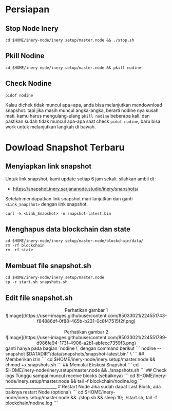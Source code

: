 # Persiapan
## Stop Node Inery
```
cd $HOME/inery-node/inery.setup/master.node && ./stop.sh
```
## Pkill Nodine
```
cd $HOME/inery-node/inery.setup/master.node && pkill nodine
```
## Check Nodine
```
pidof nodine
```
Kalau dichek tidak muncul apa=apa, anda bisa melanjutkan mendownload snapshot. tapi jika masih muncul angka-angka, berarti nodine nya susah mati. kamu harus mengulang-ulang `pkill nodine` beberapa kali. dan pastikan sudah tidak muncul apa-apa saat check `pidof nodine`, baru bisa work untuk melanjutkan langkah di bawah.

# Dowload Snapshot Terbaru
## Menyiapkan link snapshot
Untuk link snapshot, kami update setiap 6 jam sekali. silahkan ambil di :
- https://snapshot.inery.sarjananode.studio/inery/snapshots/

Setelah mendapatkan link snapshot mari lanjutkan dan ganti `<Link_Snapshot>` dengan link snapshot.
```
curl -k <Link_Snapshot> -o snapshot-latest.bin
```
## Menghapus data blockchain dan state
```
cd $HOME/inery-node/inery.setup/master.node/blockchain/data/
rm -rf blockchain
rm -rf state
```
## Membuat file snapshot.sh
```
cd $HOME/inery-node/inery.setup/master.node
cp -r start.sh snapshots.sh
```
## Edit file snapshot.sh
<center>Perhatikan gambar 1<br/>
![image](https://user-images.githubusercontent.com/85033021/224551743-f84886df-0f88-465b-b231-0c8f47515f2f.png)<br/><br/>
Perhatikan gambar 2<br/>
![image](https://user-images.githubusercontent.com/85033021/224551799-d986fe94-173f-4906-a2b1-abfecc7359f3.png)</center>
ganti hanya pada bagian `nodine \` dengan command berikut
```
nodine --snapshot $DATADIR"/data/snapshots/snapshot-latest.bin" \
```
## Memberikan izin
```
cd $HOME/inery-node/inery.setup/master.node && chmod +x snapshots.sh
```
## Memulai Ekskusi Snapshot
```
cd $HOME/inery-node/inery.setup/master.node && ./snapshots.sh
```
## Check logs
Tunggu sampai muncul receive blocks (sebaiknya)
```
cd $HOME/inery-node/inery.setup/master.node && tail -f blockchain/nodine.log
```
_________________________
# Restart Node
Jika sudah dapat Last Block, ada baiknya restart Node (optional)
```
cd $HOME/inery-node/inery.setup/master.node && ./stop.sh && sleep 10; ./start.sh; tail -f blockchain/nodine.log
```


